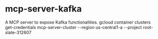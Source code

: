 # mcp-server-kafka
A MCP server to expose Kafka functionalities.
gcloud container clusters get-credentials mcp-server-cluster --region us-central1-a --project root-slate-312607
